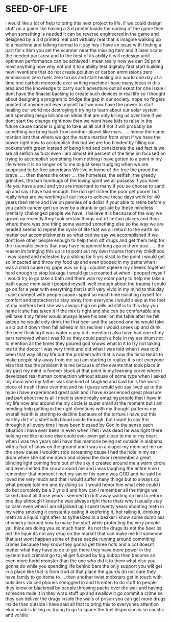 # SEED-OF-LIFE
i would like a lot of help to bring this next project to life.
if we could design stuff on a game like having a 3 d printer inside the coding of the game 
then when something is needed it can be reverse engineered in the game and designed by a 3 d printed real part virtually real that is
imagine walking up to a machine and talking normal to it say hey i have an issue with finding a part for x item you set 
the scanner near the missing item and it laser scans the needed part area and to the best of its ability it will redesign until optimum
performance can be achieved i mean really now we can 3d print most anything now why not put it to a ability test digitally first start 
building new inventions that do not create polution or carbon emmissions zero emmissions zero fuels zero toxins and start healing 
our world one day at a time one carbon monoxide over writing machine i have many ideas in this area and the knowledge to carry such adventure 
out all exept for one issue i dont have the finacial backing to create such devices in real life so i thought about designing a program to bridge 
the gap in our society. nope no fingers pointed at anyone not even myself but we now have the power to start healing our world not destroying it
trying to learn about our solar system and spending mega billions on ideas that are only killing us over time 
if we dont start the change right now then we wont have kids to raise in the future cause cancer is going to take us all out if not it will probably be something 
we bring back from another planet like mars ..... hence the name martian isnt that where we got the name martian from 
what if we have the power right now to accomplish this but we are too blinded by filling our pockets with green instead of being kind and considerate 
the sad fact is we are all selfish as fuck even i am almost 99 percent of the time im focused on trying to accomplish something from nothing 
i have gotten to a point in my life where it is no longer ok to me to just keep trudging when we are supposed to be free americans We live in 
home of the free the proud the brave ..... then theres the other .... the homeless, the selfish, the greedy grinches, the bah humbugs of the loving spirit 
we all possess if you have life you have a soul and you are important to many if you so choose to sand up and say i have had enough. the rich get richer the poor get poorer
but really what are we working all our lives to achieve these days work for 40 years then retire and live on pennies of a dollar if your able to retire before y
you catch cancer get run over by a drunk or get ate by these mindless mentally challenged people we have . i believe it is because of the way we grown up recently 
they took certain things out of certain places and then where there was one thing some wanted something else so the way we are headed seems to repeat the
cycle of life that we all return to the earth no matter our accomplishments so what can we say we accomplished if we dont love other people enough to help them 
off drugs and get them help for the traumatic events that may have happened long ago in there past ..... the reason im bringing this up is to point out my own 
trauma from my childhood i was raped and molested by a sibling for 5 yrs strait to the point i would get so impacted and throw my food up and even pooped in my pants
when i was a child cause my gape was so big i couldnt sqeeze my cheeks together hard enough to stop leakage i would get screamed at when i pooped myself i would try to go
take a bath and there was my elder party to help me take a bath cause mom said i pooped myself. well enough about the trauma i could go on for a year with everything that is still very vivid in my mind
to this day i cant connect with people cause i spent so much time isolating myself for comfort and protection to stay away from everyone i would sleep at the 
foot of my mothers bed she was always high on pills nd still is to this day you name it she has taken it if the mix is right and she can be comfertable she will
take it my father would always leave his beer on the table after he fell asleep he would only drink the first beer and the second one he would take a sip put it 
down then fall asleep in his recliner i would sneek up and drink the beer thinking it was water  o yea did i mention i also have had one of my ears removed when
i was 10 so they could patch a hole in my ear drum not to mention all the times they poured god knows what in it to try not taking me to the doctor
i was very timid and did what i was told when i was told i been that way all my life but the problem with that is now the timid tends to make people shy away from
me so i am starting to realize it is not everyone else that has the problem it is me because of the events that took place in my past my mind is forever stuck at 
that point in my learning curve where i developed real human connection without abuse of some type when i asked my mom who my father was she kind of laughed and
said he is the worst piece of trash i have ever met and he i guess would you say lived up to the hype i have experienced great pain and i have experienced great pleasure
sad part about me is all i need is some really amazing people that i have in my life now and around me my circle is super small at the
moment but i am needing help getting in the right directions with my thought patterns my overall health is starting to decline because of the torture i have
put this earthly dirt of a shell with blood inside through. but i want to say this through it all every time i have been blessed by God in the sense each situation i 
have ever been in even when i felt i was dead he was right there holding me like no one else could ever even get close to me or my heart when i was two years old i have this
memorie being set outside in alabama with a foot of snow on the ground and i was in a diaper my mom set me on the snow cause i wouldnt stop screaming cause i had
the hole in my ear drum when she sat me down and closed the door i remember a great blinding light coming from out of the sky it created around me a warm circle and even melted
the snow around me and i was laughing the entire time i remember that moment i met my savior his name was   GOD and he said he loved me very much and that i would 
suffer many things but to always do what people told me and by doing so it would honor him what else could i do but completly be a 2 yr old and how can i remember all the things we talked about
all those years i seemed to drift away waiting on him to return one day although i knew he was always right there thats why i usually stay so calm even when i am all jacked up i spent twenty years shooting meth
in my veins smoking it constantly eating it keefering it, hot railing it, drinking meth as a liquid right after its sythesized in a beaker i know some dumb ass chemistry learned how to make the stuff
while protecting the very people yall think are doing you so much harm. its not the drugs its not the beer its not the liquir its not any drug on the market 
that can make me kill someone that just wont happen some of these people running around commiting crimes because they know they gonna get three hots and a cot doesnt matter what they have to do to get there
they have more power in the system turn criminal go to jail get fucked by big bubba then become an even more horid monster than the one who did it to them 
what else you gonna do while you spending life behind bars the only support you will get in a place like that is from God at that place the gaurds do not care they 
have family to go home to ....then another twist mobsters get in touch with outsiders via cell phones smuggled in and threaten to do stuff to people they know or blackmail 
by people throwing packs over the wall and having someone mule it in they wrap stuff up and swallow it go commit a crime so they can deliver the drugs inside the walls of prison you can get more drugs inside
than outside i have said all that to bring this to everyones attention elon musk is killing us trying to go to space the fuel dispersion is so caustic and volitile
